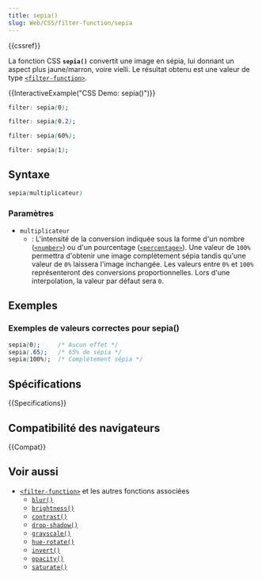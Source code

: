 ```yaml
---
title: sepia()
slug: Web/CSS/filter-function/sepia
---
```


{{cssref}}

La fonction CSS **`sepia()`** convertit une image en sépia, lui donnant un aspect plus jaune/marron, voire vielli. Le résultat obtenu est une valeur de type [`<filter-function>`](/fr/docs/Web/CSS/filter-function).

{{InteractiveExample("CSS Demo: sepia()")}}

```css interactive-example-choice
filter: sepia(0);
```

```css interactive-example-choice
filter: sepia(0.2);
```

```css interactive-example-choice
filter: sepia(60%);
```

```css interactive-example-choice
filter: sepia(1);
```

## Syntaxe

```css
sepia(multiplicateur)
```

### Paramètres

- `multiplicateur`
  - : L'intensité de la conversion indiquée sous la forme d'un nombre ([`<number>`](/fr/docs/Web/CSS/number)) ou d'un pourcentage ([`<percentage>`](/fr/docs/Web/CSS/percentage)). Une valeur de `100%` permettra d'obtenir une image complètement sépia tandis qu'une valeur de `0%` laissera l'image inchangée. Les valeurs entre `0%` et `100%` représenteront des conversions proportionnelles. Lors d'une interpolation, la valeur par défaut sera `0`.

## Exemples

### Exemples de valeurs correctes pour sepia()

```css
sepia(0);     /* Aucun effet */
sepia(.65);   /* 65% de sépia */
sepia(100%);  /* Complètement sépia */
```

## Spécifications

{{Specifications}}

## Compatibilité des navigateurs

{{Compat}}

## Voir aussi

- [`<filter-function>`](/fr/docs/Web/CSS/filter-function) et les autres fonctions associées
  - [`blur()`](</fr/docs/Web/CSS/filter-function/blur()>)
  - [`brightness()`](</fr/docs/Web/CSS/filter-function/brightness()>)
  - [`contrast()`](</fr/docs/Web/CSS/filter-function/contrast()>)
  - [`drop-shadow()`](</fr/docs/Web/CSS/filter-function/drop-shadow()>)
  - [`grayscale()`](</fr/docs/Web/CSS/filter-function/grayscale()>)
  - [`hue-rotate()`](</fr/docs/Web/CSS/filter-function/hue-rotate()>)
  - [`invert()`](</fr/docs/Web/CSS/filter-function/invert()>)
  - [`opacity()`](</fr/docs/Web/CSS/filter-function/opacity()>)
  - [`saturate()`](</fr/docs/Web/CSS/filter-function/saturate()>)
